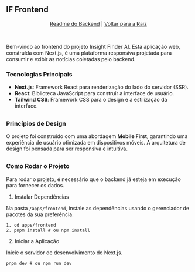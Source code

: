 ## IF Frontend

<p align="center"> <a href="https://github.com/lbs-luis/InsightFinder/tree/main/apps/backend">Readme do Backend</a> | <a href="https://github.com/lbs-luis/InsightFinder/tree/main">Voltar para a Raiz</a> </p>
<br>

Bem-vindo ao frontend do projeto Insight Finder AI. Esta aplicação web, construída com Next.js, é uma plataforma responsiva projetada para consumir e exibir as notícias coletadas pelo backend.

### Tecnologias Principais

- **Next.js**: Framework React para renderização do lado do servidor (SSR).
- **React**: Biblioteca JavaScript para construir a interface de usuário.
- **Tailwind CSS**: Framework CSS para o design e a estilização da interface.

##

### Princípios de Design

O projeto foi construído com uma abordagem **Mobile First**, garantindo uma experiência de usuário otimizada em dispositivos móveis. A arquitetura de design foi pensada para ser responsiva e intuitiva.

##

### Como Rodar o Projeto

Para rodar o projeto, é necessário que o backend já esteja em execução para fornecer os dados.

1. Instalar Dependências

Na pasta `/apps/frontend`, instale as dependências usando o gerenciador de pacotes da sua preferência.

    1. cd apps/frontend
    2. pnpm install # ou npm install

2. Iniciar a Aplicação

Inicie o servidor de desenvolvimento do Next.js.

    pnpm dev # ou npm run dev

